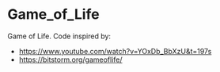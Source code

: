 # Game_of_Life
Game of Life.
Code inspired by:
- https://www.youtube.com/watch?v=YOxDb_BbXzU&t=197s
- https://bitstorm.org/gameoflife/
